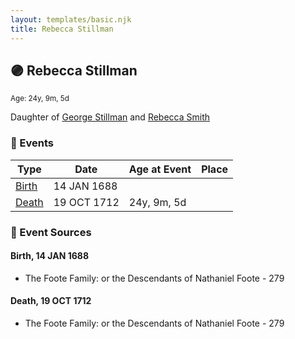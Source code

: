 ```yaml
---
layout: templates/basic.njk
title: Rebecca Stillman
---
```

## 🟣 Rebecca Stillman
<small>Age: 24y, 9m, 5d</small>

Daughter of [George Stillman](/people/6/67040632) and [Rebecca Smith](/people/7/76162584)

### 📆 Events

Type | Date | Age at Event | Place
------ | ------ | ------ | ------
[Birth](#event-event-2) | 14 JAN 1688 |  |
[Death](#event-event-3) | 19 OCT 1712 | 24y, 9m, 5d |

### 📰 Event Sources

#### <a id="event-event-2"></a> Birth, 14 JAN 1688
* The Foote Family: or the Descendants of Nathaniel Foote  - 279

#### <a id="event-event-3"></a> Death, 19 OCT 1712
* The Foote Family: or the Descendants of Nathaniel Foote  - 279